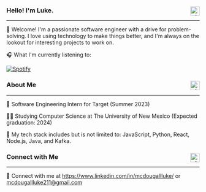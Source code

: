### Hello! I'm Luke. <img align="right" alt="git" width="24px" src="https://user-images.githubusercontent.com/67522964/147615459-a2376c05-9da9-4c81-bcfa-d0436df92024.png" /> 
---
👋 Welcome! I'm a passionate software engineer with a drive for problem-solving. I love using technology to make things better, and I'm always on the lookout for interesting projects to work on.

🎧 What I'm currently listening to:

[![Spotify](https://novatorem-two-theta.vercel.app/api/spotify/?background_color=0D1117&border_color=30363D)](https://open.spotify.com/user/deathmonkeyyt)

### About Me <img align="right" alt="git" width="24px" src="https://user-images.githubusercontent.com/67522964/147615459-a2376c05-9da9-4c81-bcfa-d0436df92024.png" /> 
---

🎯 Software Engineering Intern for Target (Summer 2023)

👨‍💻 Studying Computer Science at The University of New Mexico (Expected graduation: 2024)

💼 My tech stack includes but is not limited to: JavaScript, Python, React, Node.js, Java, and Kafka.


### Connect with Me <img align="right" alt="git" width="24px" src="https://user-images.githubusercontent.com/67522964/147615459-a2376c05-9da9-4c81-bcfa-d0436df92024.png" />
---
📨 Connect with me at https://www.linkedin.com/in/mcdougallluke/ or mcdougallluke211@gmail.com
